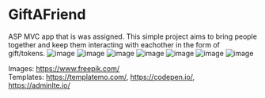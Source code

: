 # GiftAFriend
ASP MVC app that is was assigned. This simple project aims to bring people together and keep them interacting with eachother in the form of gift/tokens.
![image](https://user-images.githubusercontent.com/72268734/168378437-35c3cabf-d745-4ba3-81c5-4e9b3e81e7c5.png)
![image](https://user-images.githubusercontent.com/72268734/168378507-e82cad9e-e4c5-4655-9aaa-75584fc73a3d.png)
![image](https://user-images.githubusercontent.com/72268734/168378542-92bee019-244a-4d67-b097-112f06d1f330.png)
![image](https://user-images.githubusercontent.com/72268734/168378577-5f6489ac-5820-4eb7-b765-14bdbba3b614.png)
![image](https://user-images.githubusercontent.com/72268734/168378606-6e2ac7c1-05bc-4616-8cf5-92691072968c.png)
![image](https://user-images.githubusercontent.com/72268734/168418280-089696be-7c8a-4778-ac7b-050179c2b641.png)
![image](https://user-images.githubusercontent.com/72268734/168423811-97fc97ed-048d-457b-bccd-8aa494ff8864.png)


Images: https://www.freepik.com/<br />
Templates: https://templatemo.com/, https://codepen.io/, https://adminlte.io/
